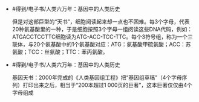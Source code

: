 - #得到/电子书/人类六万年：基因中的人类历史
  
  但是对这部巨型的“天书”，细胞阅读起来却一点也不困难。每3个字母，代表20种氨基酸里的一种，于是细胞按照3个字母一组阅读这些DNA代码，例如：ATGACCTCCTTC细胞读为ATG-ACC-TCC-TTC。每个3符号组，称为一个三联体，与20个氨基酸中的1个氨基酸对应：ATG：氨基酸甲硫氨酸；ACC：苏氨酸；TCC：丝氨酸；TTC：苯丙氨酸。
- #得到/电子书/人类六万年：基因中的人类历史
  
  基因天书：2000年完成的《人类基因组工程》把“基因组草稿”（4个字母序列）打印出来之后，相当于“200本超过1 000页的巨著”，这本巨著仅仅由4个字母组成
